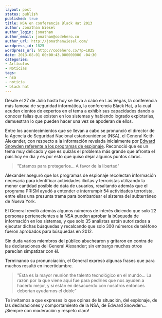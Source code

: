 ```yaml
---
layout: post
status: publish
published: true
title: NSA en conferencia Black Hat 2013
author: Jonathan Wiesel
author_login: jonathan
author_email: jonathan@codehero.co
author_url: http://jonathanwiesel.com/
wordpress_id: 1825
wordpress_url: http://codehero.co/?p=1825
date: 2013-08-01 00:00:43.000000000 -04:30
categories:
- Artículos
- Notícias
tags:
- nsa
- noticia
- black hat
---
```

<p>Desde el 27 de Julio hasta hoy se lleva a cabo en Las Vegas, la conferencia más famosa de seguridad informática, la conferencia Black Hat, a la cual acuden cientos de expertos en el tema a exhibir sus capacidades dando a conocer fallas que existen en los sistemas y habiendo logrado explotarlas, demuestran lo que pueden hacer una vez se apoderan de ellos.</p>

<p>Entre los acontecimientos que se llevan a cabo se pronunció el director de la Agencia de Seguridad Nacional estadounidense (NSA), el General Keith Alexander, con respecto a la información revelada inicialmente por <a href="http://codehero.co/como-el-caso-snowden-cambio-la-vision-del-mundo/">Edward Snowden referente a los programas de espionaje</a>. Reconoció que es un tema muy delicado y que es quizás el problema más grande que afronta el país hoy en día y es por esto que quiso dejar algunos puntos claros.</p>

<blockquote>
  <p>"Estamos para protegerlos… A favor de la libertad"</p>
</blockquote>

<p>Alexander aseguró que los programas de espionaje recolectan información necesaria para identificar actividades ilícitas y terroristas utilizando la menor cantidad posible de data de usuarios, resaltando además que el programa PRISM ayudó a entender e interrumpir 54 actividades terrorista, entre ellas una presunta trama para bombardear el sistema del subterráneo de Nueva York.</p>

<p>El General reveló además algunos números de interés diciendo que solo 22 personas pertenecientes a la NSA pueden aprobar la búsqueda de información en los sistemas, y que solo 35 analistas están autorizados a ejecutar dichas búsquedas y recalcando que solo 300 números de teléfono fueron aprobados para búsquedas en 2012.</p>

<p>Sin duda varios miembros del público abuchearon y gritaron en contra de las declaraciones del General Alexander; sin embargo muchos otros parecían simpatizar con él.</p>

<p>Terminando su pronunciación, el General expresó algunas frases que para muchos resultó en incertidumbre.</p>

<blockquote>
  <p>"Esta es la mayor reunión the talento tecnológico en el mundo… La razón por la que viene aquí fue para pedirles que nos ayuden a hacerlo mejor, y si están en desacuerdo con nosotros entonces deberían ayudarnos el doble"</p>
</blockquote>

<p>Te invitamos a que expreses lo que opinas de la situación, del espionaje, de las declaraciones y comportamiento de la NSA, de Edward Snowden… ¡Siempre con moderación y respeto claro!</p>
